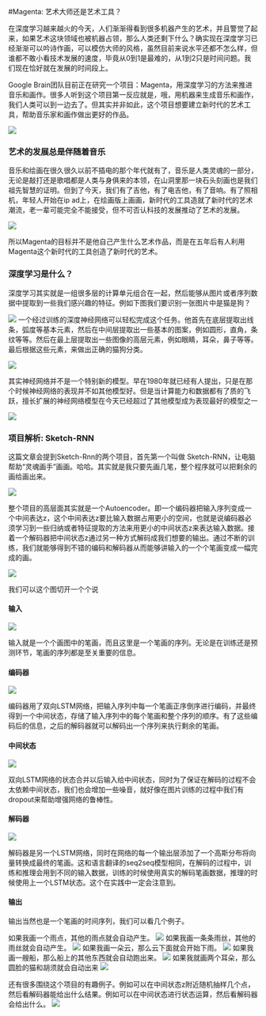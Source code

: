 #Magenta: 艺术大师还是艺术工具？

在深度学习越来越火的今天，人们渐渐得看到很多机器产生的艺术，并且警觉了起来，如果艺术这块领域也被机器占领，那么人类还剩下什么？确实现在深度学习已经渐渐可以吟诗作画，可以模仿大师的风格，虽然目前来说水平还都不怎么样，但谁都不敢小看技术发展的速度，毕竟从0到1是最难的，从1到2只是时间问题。我们现在恰好就在发展的时间段上。

Google Brain团队目前正在研究一个项目：Magenta，用深度学习的方法来推进音乐和画作。很多人听到这个项目第一反应就是，哦，用机器来生成音乐和画作，我们人类可以到一边去了。但其实并非如此，这个项目想要建立新时代的艺术工具，帮助音乐家和画作做出更好的作品。

![](together.png)

### 艺术的发展总是伴随着音乐

音乐和绘画在很久很久以前不插电的那个年代就有了，音乐是人类灵魂的一部分，无论是敲打还是歌唱都是人类与身俱来的本领，在山洞里那一块石头刻画也是我们祖先智慧的证明。但到了今天，我们有了吉他，有了电吉他，有了音响。有了照相机，年轻人开始在ip ad上，在绘画版上画画，新时代的工具造就了新时代的艺术潮流，老一辈可能完全不能接受，但不可否认科技的发展推动了艺术的发展。

![](oldandnew.png)

所以Magenta的目标并不是他自己产生什么艺术作品，而是在五年后有人利用Magenta这个新时代的工具创造了新时代的艺术。

### 深度学习是什么？
深度学习其实就是一组很多层的计算单元组合在一起，然后能够从图片或者序列数据中提取到一些我们感兴趣的特征。例如下图我们要识别一张图片中是猫是狗？

![](cnn1.png)
一个经过训练的深度神经网络可以轻松完成这个任务。他首先在底层提取出线条，弧度等基本元素，然后在中间层提取出一些基本的图案，例如圆形，直角，条纹等等。然后在最上层提取出一些图像的高层元素，例如眼睛，耳朵，鼻子等等。最后根据这些元素，来做出正确的猫狗分类。

![](cnn2.png)

其实神经网络并不是一个特别新的模型。早在1980年就已经有人提出，只是在那个时候神经网络的表现并不如其他模型好。但是当计算能力和数据都有了质的飞跃，擅长扩展的神经网络模型在今天已经超过了其他模型成为表现最好的模型之一

![](deepwindow.png)

### 项目解析: Sketch-RNN
这篇文章会提到Sketch-Rnn的两个项目，首先第一个叫做 Sketch-RNN，让电脑帮助“灵魂画手”画画。哈哈。其实就是我只要先画几笔，整个程序就可以把剩余的画给画出来。

![](sketch-RNN.png)

整个项目的高层面其实就是一个Autoencoder。即一个编码器把输入序列变成一个中间表达z，这个中间表达z要比输入数据占用更小的空间，也就是说编码器必须学习到一些归纳或者特征提取的方法来用更小的中间状态z来表达输入数据。接着一个解码器把中间状态z通过另一种方式解码成我们想要的输出。通过不断的训练，我们就能够得到不错的编码和解码器从而能够讲输入的一个个笔画变成一幅完成的画。

![](autoencoders.png)

我们可以这个图切开一个个说

#### 输入
![](input.png)

输入就是一个个画图中的笔画，而且这里是一个笔画的序列。无论是在训练还是预测环节，笔画的序列都是至关重要的信息。

#### 编码器
![](encoder.png)

编码器用了双向LSTM网络，把输入序列中每一个笔画正序倒序进行编码，并最终得到一个中间状态，存储了输入序列中的每个笔画和整个序列的顺序。有了这些编码后的信息，之后的解码器就可以解码出一个序列来执行剩余的笔画。

#### 中间状态
![](interstate.png)

双向LSTM网络的状态合并以后输入给中间状态，同时为了保证在解码的过程不会太依赖中间状态，我们也会增加一些噪音，就好像在图片训练的过程中我们有dropout来帮助增强网络的鲁棒性。

#### 解码器
![](decoder.png)

解码器是另一个LSTM网络，同时在网络的每一个输出层添加了一个高斯分布将向量转换成最终的笔画。这和语言翻译的seq2seq模型相同，在解码的过程中，训练和推理会用到不同的输入数据，训练的时候使用真实的解码笔画数据，推理的时候使用上一个LSTM状态。这个在实践中一定会注意到。

#### 输出
输出当然也是一个笔画的时间序列，我们可以看几个例子。

如果我画一个雨点，其他的雨点就会自动产生。
![](demo2.png)
如果我画一条条雨丝，其他的雨丝就会自动产生。
![](demo4.png)
如果我画一朵云，那么云下面就会开始下雨。
![](demo6.png)
如果我画一艘船，那么船上的其他东西就会自动跑出来。
![](demo8.png)
如果我就画两个耳朵，那么圆脸的猫和胡须就会自动出来
![](demo10.png)

还有很多围绕这个项目的有趣例子。例如可以在中间状态z附近随机抽样几个点，然后看解码器能给出什么结果。例如可以在中间状态进行状态运算，然后看解码器会给出什么。
![](vector.png)